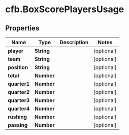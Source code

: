 # cfb.BoxScorePlayersUsage

## Properties
Name | Type | Description | Notes
------------ | ------------- | ------------- | -------------
**player** | **String** |  | [optional] 
**team** | **String** |  | [optional] 
**position** | **String** |  | [optional] 
**total** | **Number** |  | [optional] 
**quarter1** | **Number** |  | [optional] 
**quarter2** | **Number** |  | [optional] 
**quarter3** | **Number** |  | [optional] 
**quarter4** | **Number** |  | [optional] 
**rushing** | **Number** |  | [optional] 
**passing** | **Number** |  | [optional] 


